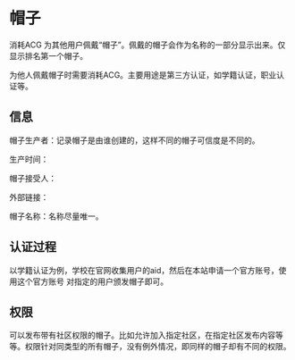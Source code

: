 # 帽子

消耗ACG 为其他用户佩戴“帽子”。佩戴的帽子会作为名称的一部分显示出来。仅显示排名第一个帽子。

为他人佩戴帽子时需要消耗ACG。主要用途是第三方认证，如学籍认证，职业认证等。

## 信息

帽子生产者：记录帽子是由谁创建的，这样不同的帽子可信度是不同的。

生产时间：

帽子接受人：

外部链接：

帽子名称：名称尽量唯一。

## 认证过程

以学籍认证为例，学校在官网收集用户的aid，然后在本站申请一个官方账号，使用这个官方账号
对指定的用户颁发帽子即可。

## 权限

可以发布带有社区权限的帽子。比如允许加入指定社区，在指定社区发布内容等等。权限针对同类型的所有帽子，没有例外情况，即同样的帽子却有不同的权限。
